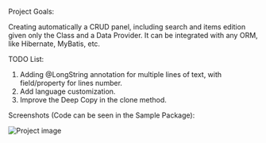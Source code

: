Project Goals:

Creating automatically a CRUD panel, including search and items edition given only the Class and a Data Provider. It can be integrated with any ORM, like Hibernate, MyBatis, etc.

TODO List:

1. Adding @LongString annotation for multiple lines of text, with field/property for lines number.
2. Add language customization.
3. Improve the Deep Copy in the clone method.

Screenshots (Code can be seen in the Sample Package):

![Project image](https://user-images.githubusercontent.com/125213550/218573836-55fea625-5872-48a2-a398-427f8561dffc.png)
